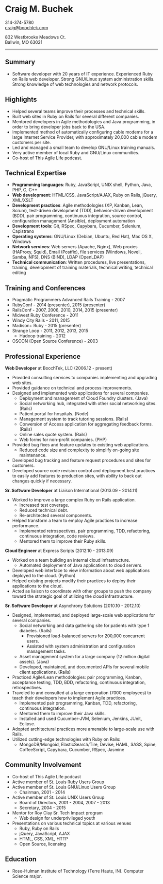 Craig M. Buchek
===========================================================================

314-374-5780  
craig@boochtek.com

832 Westbrooke Meadows Ct.  
Ballwin, MO 63021

***************************************************************************


Summary
-------

   * Software developer with 20 years of IT experience. Experienced Ruby on
     Rails web developer. Strong GNU/Linux system administration skills.
     Strong knowledge of web technologies and network protocols.


Highlights
----------

   * Helped several teams improve their processes and technical skills.
   * Built web sites in Ruby on Rails for several different companies.
   * Mentored developers in Agile methodologies and Java programming, in order
     to bring developer jobs back to the USA.
   * Implemented method of automatically configuring cable modems for a large
     Internet Service Provider, with approximately 20,000 cable modem
     customers per site.
   * Led and managed a small team to develop GNU/Linux training manuals.
   * Very active member of local Ruby and GNU/Linux communities.
   * Co-host of This Agile Life podcast.


Technical Expertise
-------------------

   * **Programming languages**: Ruby, JavaScript, UNIX shell, Python, Java, PHP,
     C, C++
   * **Web development**: HTML/CSS, JavaScript/AJAX, Ruby on Rails, jQuery,
     XML/XSLT
   * **Development practices**: Agile methodologies (XP, Kanban, Lean, Scrum),
     test-driven development (TDD), behavior-driven development (BDD), pair
     programming, continuous integration, source control, configuration
     management (Ansible), deployment automation
   * **Development tools**: Git, RSpec, Capybara, Cucumber, Selenium, Capistrano
   * **Operating systems**: GNU/Linux (Debian, Ubuntu, Red Hat), Mac OS X, Windows
   * **Network services**: Web servers (Apache, Nginx), Web proxies (HAProxy, Squid),
     Email (Postfix), file services (Windows, Novell, Samba, NFS), DNS (BIND),
     LDAP (OpenLDAP)
   * **Technical communication**: Written procedures, live presentations,
     training, development of training materials, technical writing, technical
     editing


Training and Conferences
------------------------

   * Pragmatic Programmers Advanced Rails Training - 2007
   * RubyConf - 2014 (presenter), 2015 (presenter)
   * RailsConf - 2007, 2008, 2010, 2014, 2015 (presenter)
   * Midwest Ruby Conference - 2011
   * Windy City Rails - 2011, 2015
   * Madison+ Ruby - 2015 (presenter)
   * Strange Loop - 2011, 2012, 2013, 2015
      * Hadoop training - 2012
   * OSCON (Open Source Conference) - 2003


Professional Experience
-----------------------

**Web Developer** at BoochTek, LLC (2006.12 - present)

   * Provided consulting services to companies implementing and upgrading web
     sites.
   * Provided guidance on technical and process improvements.
   * Designed and implemented web applications for several companies.
      * Deployment and management of Cloud Foundry clusters. (Java)
      * Social networking hub, integrated with other social networking sites.
        (Rails)
      * Patient portal for hospitals. (Node)
      * Management system to track tutoring sessions. (Rails)
      * Conversion of Access application for aggregating feedback forms. (Rails)
      * Online sales quote system. (Rails)
      * Web forms for non-profit companies. (PHP)
   * Provided bug fixes and feature updates to existing web applications.
      * Reduced code size and complexity to simplify on-going site maintenance.
   * Developed bug tracking and feature request procedures and sites for
     customers.
   * Developed source code revision control and deployment best practices to
     easily add features to production sites, with ability to back out changes
     quickly if necessary.

**Sr. Software Developer** at Liaison International (2013.09 - 2014.11)

   * Worked to improve a large complex Ruby on Rails application.
      * Increased test coverage.
      * Reduced technical debt.
      * Re-architected several components.
   * Helped transform a team to employ Agile practices to increase performance.
      * Implemented retrospectives, pair programming, TDD, refactoring,
        continuous integration, code reviews.
      * Mentored them to improve their Ruby skills.

**Cloud Engineer** at Express Scripts (2012.10 - 2013.09)

   * Worked on a team building an internal cloud infrastructure.
      * Automated deployment of Java applications to cloud servers.
   * Developed web interface to view information about web applications
     deployed to the cloud. (Python)
   * Helped existing projects modify their practices to deploy their
     applications to the cloud.
   * Acted as liaison to coordinate with other groups to push the company
     toward the strategic goal of utilizing the cloud infrastructure.

**Sr. Software Developer** at Asynchrony Solutions (2010.10 - 2012.10)

   * Designed, implemented, and deployed large-scale web applications for
     several companies.
      * Social networking and data gathering site for patients with type 1
        diabetes. (Rails)
         * Provisioned load-balanced servers for 200,000 concurrent users.
         * Assisted with system administration and configuration management
           tasks.
      * Asset management system for a large company (12 million digital
       assets). (Java)
      * Developed, maintained, and documented APIs for several mobile client
       applications. (Rails)
   * Practiced Agile/Lean methodologies: pair programming, Kanban, acceptance
     testing, TDD, BDD, refactoring, continuous integration, retrospectives.
   * Traveled to and consulted at a large corporation (7000 employees) to
     teach their developers how to implement Agile practices.
      * Implemented pair programming, Kanban, TDD, refactoring, continuous
        integration.
      * Mentored them to improve their Java skills.
      * Installed and used Cucumber-JVM, Selenium, Jenkins, JUnit, Eclipse.
   * Adopted architectural practices more amenable to large-scale use with
     Rails.
   * Utilized cutting-edge technologies with Ruby on Rails:
      * MongoDB/Mongoid, ElasticSearch/Tire, Devise, HAML, SASS, Spine,
        CoffeeScript, Capybara, Cucumber, RSpec, Jasmine


Community Involvement
---------------------

   * Co-host of This Agile Life podcast
   * Active member of St. Louis Ruby Users Group
   * Active member of St. Louis GNU/Linux Users Group
      * Chairman, 2001 - 2014
   * Active member of St. Louis UNIX Users Group
      * Board of Directors, 2001 - 2004, 2007 - 2013
      * Secretary, 2004 - 2015
   * Mentor for Roy Clay Sr. Tech Impact program
      * Web design for underprivileged youth
   * Presentations on various technical topics at various venues
      * Ruby, Ruby on Rails
      * jQuery, JavaScript, AJAX
      * HTML, CSS, XML, HTTP
      * Open Source, licensing


Education
---------

   * Rose-Hulman Institute of Technology (Terre Haute, IN).
     Computer Science major.
